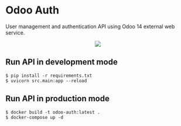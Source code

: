 # Odoo Auth

User management and authentication API using Odoo 14 external web service.

<p align="center">
<img src="https://odoo-development.readthedocs.io/en/latest/_images/log-in-as-superuser-odoo-12.png">
</p>

## Run API in development mode

    $ pip install -r requirements.txt
    $ uvicorn src.main:app --reload

## Run API in production mode

    $ docker build -t odoo-auth:latest .
	$ docker-compose up -d
